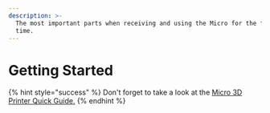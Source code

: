 ```yaml
---
description: >-
  The most important parts when receiving and using the Micro for the first
  time.
---
```


# Getting Started

{% hint style="success" %}
Don't forget to take a look at the [Micro 3D Printer Quick Guide.](https://printm3d.com/files/Quick_Getting_Started.pdf)​
{% endhint %}



